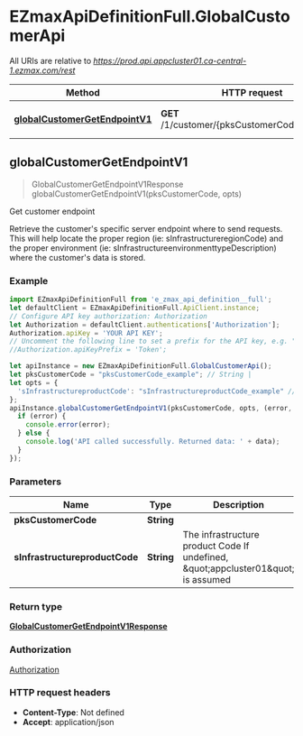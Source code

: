 # EZmaxApiDefinitionFull.GlobalCustomerApi

All URIs are relative to *https://prod.api.appcluster01.ca-central-1.ezmax.com/rest*

Method | HTTP request | Description
------------- | ------------- | -------------
[**globalCustomerGetEndpointV1**](GlobalCustomerApi.md#globalCustomerGetEndpointV1) | **GET** /1/customer/{pksCustomerCode}/endpoint | Get customer endpoint



## globalCustomerGetEndpointV1

> GlobalCustomerGetEndpointV1Response globalCustomerGetEndpointV1(pksCustomerCode, opts)

Get customer endpoint

Retrieve the customer&#39;s specific server endpoint where to send requests. This will help locate the proper region (ie: sInfrastructureregionCode) and the proper environment (ie: sInfrastructureenvironmenttypeDescription) where the customer&#39;s data is stored.

### Example

```javascript
import EZmaxApiDefinitionFull from 'e_zmax_api_definition__full';
let defaultClient = EZmaxApiDefinitionFull.ApiClient.instance;
// Configure API key authorization: Authorization
let Authorization = defaultClient.authentications['Authorization'];
Authorization.apiKey = 'YOUR API KEY';
// Uncomment the following line to set a prefix for the API key, e.g. "Token" (defaults to null)
//Authorization.apiKeyPrefix = 'Token';

let apiInstance = new EZmaxApiDefinitionFull.GlobalCustomerApi();
let pksCustomerCode = "pksCustomerCode_example"; // String | 
let opts = {
  'sInfrastructureproductCode': "sInfrastructureproductCode_example" // String | The infrastructure product Code  If undefined, \"appcluster01\" is assumed
};
apiInstance.globalCustomerGetEndpointV1(pksCustomerCode, opts, (error, data, response) => {
  if (error) {
    console.error(error);
  } else {
    console.log('API called successfully. Returned data: ' + data);
  }
});
```

### Parameters


Name | Type | Description  | Notes
------------- | ------------- | ------------- | -------------
 **pksCustomerCode** | **String**|  | 
 **sInfrastructureproductCode** | **String**| The infrastructure product Code  If undefined, \&quot;appcluster01\&quot; is assumed | [optional] 

### Return type

[**GlobalCustomerGetEndpointV1Response**](GlobalCustomerGetEndpointV1Response.md)

### Authorization

[Authorization](../README.md#Authorization)

### HTTP request headers

- **Content-Type**: Not defined
- **Accept**: application/json

